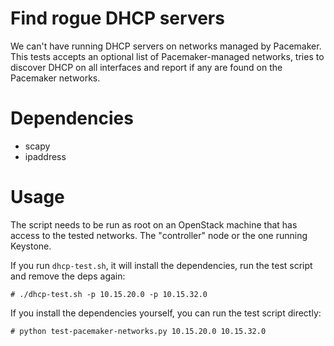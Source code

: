 Find rogue DHCP servers
=======================

We can't have running DHCP servers on networks managed by Pacemaker.
This tests accepts an optional list of Pacemaker-managed networks,
tries to discover DHCP on all interfaces and report if any are found
on the Pacemaker networks.


Dependencies
============

* scapy
* ipaddress


Usage
=====

The script needs to be run as root on an OpenStack machine that has
access to the tested networks. The "controller" node or the one
running Keystone.

If you run `dhcp-test.sh`, it will install the dependencies, run the
test script and remove the deps again:

    # ./dhcp-test.sh -p 10.15.20.0 -p 10.15.32.0

If you install the dependencies yourself, you can run the test script directly:

    # python test-pacemaker-networks.py 10.15.20.0 10.15.32.0
